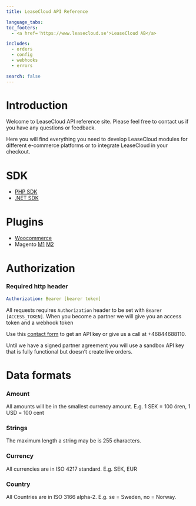 ```yaml
---
title: LeaseCloud API Reference

language_tabs:
toc_footers:
  - <a href='https://www.leasecloud.se'>LeaseCloud AB</a>

includes:
  - orders
  - config
  - webhooks
  - errors

search: false
---
```


# Introduction

Welcome to LeaseCloud API reference site. Please feel free to contact us if you have any questions or feedback.

Here you will find everything you need to develop LeaseCloud modules for different e-commerce platforms or to integrate LeaseCloud in your checkout.

# SDK
* [PHP SDK](https://github.com/LeaseCloud/leasecloud-php-sdk)
* [.NET SDK](https://github.com/LeaseCloud/leasecloud-dotnet-sdk)

# Plugins
* [Woocommerce](https://wordpress.org/plugins/leasecloud-for-woocommerce/)
* Magento [M1](https://www.leasecloud.se/leasing-magento-m1/) [M2](https://www.leasecloud.se/leasing-magento-2)

# Authorization
<div class="move-right">
  <h3>Required http header</h3>
</div>

```yaml
Authorization: Bearer [bearer token]
```

All requests requires `Authorization` header to be set with `Bearer [ACCESS_TOKEN]`.
When you become a partner we will give you an access token and a webhook token

Use this [contact form](https://www.leasecloud.se/#lc-contact) to get an API key or give us a call at +46844688110.

Until we have a signed partner agreement you will use a sandbox API key that is fully functional but doesn’t create live orders.

# Data formats

### Amount
All amounts will be in the smallest currency amount. E.g. 1 SEK = 100 ören, 1 USD = 100 cent

### Strings
The maximum length a string may be is 255 characters.

### Currency
All currencies are in ISO 4217 standard. E.g. SEK, EUR

### Country
All Countries are in ISO 3166 alpha-2. E.g. se = Sweden, no = Norway.
